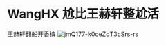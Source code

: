 # WangHX 尬比王赫轩整尬活
王赫轩翻船开香槟
![jmQ177-k0oeZdT3cSrs-rs](https://user-images.githubusercontent.com/104616542/166098425-206d9906-b4ec-446e-a731-0f2ddb1b2761.jpg)
